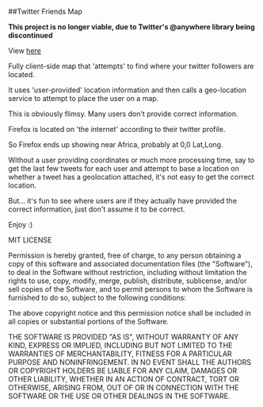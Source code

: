 ##Twitter Friends Map

**This project is no longer viable, due to Twitter's @anywhere library being discontinued**

View [here](http://theron17.github.com/Twitter-Friends-Map)

Fully client-side map that 'attempts' to find where your twitter followers are located.

It uses 'user-provided' location information and then calls a geo-location service to attempt to place the user on a map.

This is obviously flimsy. Many users don't provide correct information. 

Firefox is located on 'the internet' according to their twitter profile.

So Firefox ends up showing near Africa, probably at 0,0 Lat,Long.

Without a user providing coordinates or much more processing time, say to get the last few tweets for each user and attempt to base a location on whether a tweet has a geolocation attached, it's not easy to get the correct location.

But... it's fun to see where users are if they actually have provided the correct information, just don't assume it to be correct.

Enjoy :)



MIT LICENSE

Permission is hereby granted, free of charge, to any person obtaining
a copy of this software and associated documentation files (the
"Software"), to deal in the Software without restriction, including
without limitation the rights to use, copy, modify, merge, publish,
distribute, sublicense, and/or sell copies of the Software, and to
permit persons to whom the Software is furnished to do so, subject to
the following conditions:

The above copyright notice and this permission notice shall be
included in all copies or substantial portions of the Software.

THE SOFTWARE IS PROVIDED "AS IS", WITHOUT WARRANTY OF ANY KIND,
EXPRESS OR IMPLIED, INCLUDING BUT NOT LIMITED TO THE WARRANTIES OF
MERCHANTABILITY, FITNESS FOR A PARTICULAR PURPOSE AND
NONINFRINGEMENT. IN NO EVENT SHALL THE AUTHORS OR COPYRIGHT HOLDERS BE
LIABLE FOR ANY CLAIM, DAMAGES OR OTHER LIABILITY, WHETHER IN AN ACTION
OF CONTRACT, TORT OR OTHERWISE, ARISING FROM, OUT OF OR IN CONNECTION
WITH THE SOFTWARE OR THE USE OR OTHER DEALINGS IN THE SOFTWARE.
